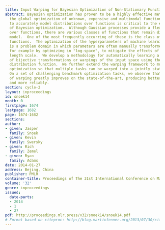 ```yaml
---
title: Input Warping for Bayesian Optimization of Non-Stationary Functions
abstract: Bayesian optimization has proven to be a highly effective methodology for
  the global optimization of unknown, expensive and multimodal functions.  The ability
  to accurately model distributions over functions is critical to the effectiveness
  of Bayesian optimization.  Although Gaussian processes provide a flexible prior
  over functions, there are various classes of functions that remain difficult to
  model.  One of the most frequently occurring of these is the class of non-stationary
  functions.  The optimization of the hyperparameters of machine learning algorithms
  is a problem domain in which parameters are often manually transformed a priori,
  for example by optimizing in "log-space", to mitigate the effects of spatially-varying
  length scale.  We develop a methodology for automatically learning a wide family
  of bijective transformations or warpings of the input space using the Beta cumulative
  distribution function.  We further extend the warping framework to multi-task Bayesian
  optimization so that multiple tasks can be warped into a jointly stationary space.
  On a set of challenging benchmark optimization tasks, we observe that the inclusion
  of warping greatly improves on the state-of-the-art, producing better results faster
  and more reliably.
section: cycle-2
layout: inproceedings
id: snoek14
month: 0
firstpage: 1674
lastpage: 1682
page: 1674-1682
sections: 
author:
- given: Jasper
  family: Snoek
- given: Kevin
  family: Swersky
- given: Rich
  family: Zemel
- given: Ryan
  family: Adams
date: 2014-01-27
address: Bejing, China
publisher: PMLR
container-title: Proceedings of The 31st International Conference on Machine Learning
volume: '32'
genre: inproceedings
issued:
  date-parts:
  - 2014
  - 1
  - 27
pdf: http://proceedings.mlr.press/v32/snoek14/snoek14.pdf
# Format based on citeproc: http://blog.martinfenner.org/2013/07/30/citeproc-yaml-for-bibliographies/
---
```

